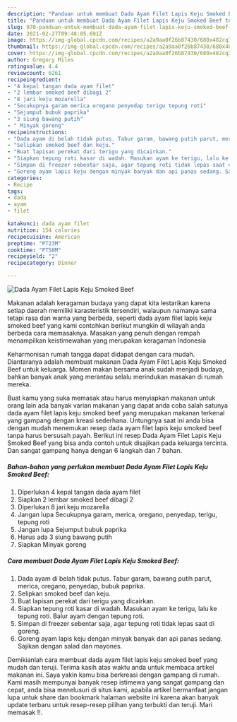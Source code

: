```yaml
---
description: "Panduan untuk membuat Dada Ayam Filet Lapis Keju Smoked Beef teraktual"
title: "Panduan untuk membuat Dada Ayam Filet Lapis Keju Smoked Beef teraktual"
slug: 970-panduan-untuk-membuat-dada-ayam-filet-lapis-keju-smoked-beef-teraktual
date: 2021-02-27T09:48:05.691Z
image: https://img-global.cpcdn.com/recipes/a2a9aa0f26b87430/680x482cq70/dada-ayam-filet-lapis-keju-smoked-beef-foto-resep-utama.jpg
thumbnail: https://img-global.cpcdn.com/recipes/a2a9aa0f26b87430/680x482cq70/dada-ayam-filet-lapis-keju-smoked-beef-foto-resep-utama.jpg
cover: https://img-global.cpcdn.com/recipes/a2a9aa0f26b87430/680x482cq70/dada-ayam-filet-lapis-keju-smoked-beef-foto-resep-utama.jpg
author: Gregory Miles
ratingvalue: 4.4
reviewcount: 6261
recipeingredient:
- "4 kepal tangan dada ayam filet"
- "2 lembar smoked beef dibagi 2"
- "8 jari keju mozarella"
- "Secukupnya garam merica oregano penyedap terigu tepung roti"
- "Sejumput bubuk paprika"
- "3 siung bawang putih"
- " Minyak goreng"
recipeinstructions:
- "Dada ayam di belah tidak putus. Tabur garam, bawang putih parut, merica, oregano, penyedap, bubuk paprika."
- "Selipkan smoked beef dan keju."
- "Buat lapisan perekat dari terigu yang dicairkan."
- "Siapkan tepung roti kasar di wadah. Masukan ayam ke terigu, lalu ke tepung roti. Balur ayam dengan tepung roti."
- "Simpan di freezer sebentar saja, agar tepung roti tidak lepas saat di goreng."
- "Goreng ayam lapis keju dengan minyak banyak dan api panas sedang. Sajikan dengan salad dan mayones."
categories:
- Recipe
tags:
- dada
- ayam
- filet

katakunci: dada ayam filet 
nutrition: 154 calories
recipecuisine: American
preptime: "PT23M"
cooktime: "PT58M"
recipeyield: "2"
recipecategory: Dinner

---
```



![Dada Ayam Filet Lapis Keju Smoked Beef](https://img-global.cpcdn.com/recipes/a2a9aa0f26b87430/680x482cq70/dada-ayam-filet-lapis-keju-smoked-beef-foto-resep-utama.jpg)

Makanan adalah keragaman budaya yang dapat kita lestarikan karena setiap daerah memiliki karasteristik tersendiri, walaupun namanya sama tetapi rasa dan warna yang berbeda, seperti dada ayam filet lapis keju smoked beef yang kami contohkan berikut mungkin di wilayah anda berbeda cara memasaknya. Masakan yang penuh dengan rempah menampilkan keistimewahan yang merupakan keragaman Indonesia



Keharmonisan rumah tangga dapat didapat dengan cara mudah. Diantaranya adalah membuat makanan Dada Ayam Filet Lapis Keju Smoked Beef untuk keluarga. Momen makan bersama anak sudah menjadi budaya, bahkan banyak anak yang merantau selalu merindukan masakan di rumah mereka.

Buat kamu yang suka memasak atau harus menyiapkan makanan untuk orang lain ada banyak varian makanan yang dapat anda coba salah satunya dada ayam filet lapis keju smoked beef yang merupakan makanan terkenal yang gampang dengan kreasi sederhana. Untungnya saat ini anda bisa dengan mudah menemukan resep dada ayam filet lapis keju smoked beef tanpa harus bersusah payah.
Berikut ini resep Dada Ayam Filet Lapis Keju Smoked Beef yang bisa anda contoh untuk disajikan pada keluarga tercinta. Dan sangat gampang hanya dengan 6 langkah dan 7 bahan.


<!--inarticleads1-->

##### Bahan-bahan yang perlukan membuat Dada Ayam Filet Lapis Keju Smoked Beef:

1. Diperlukan 4 kepal tangan dada ayam filet
1. Siapkan 2 lembar smoked beef dibagi 2
1. Diperlukan 8 jari keju mozarella
1. Jangan lupa Secukupnya garam, merica, oregano, penyedap, terigu, tepung roti
1. Jangan lupa Sejumput bubuk paprika
1. Harus ada 3 siung bawang putih
1. Siapkan  Minyak goreng




<!--inarticleads2-->

##### Cara membuat  Dada Ayam Filet Lapis Keju Smoked Beef:

1. Dada ayam di belah tidak putus. Tabur garam, bawang putih parut, merica, oregano, penyedap, bubuk paprika.
1. Selipkan smoked beef dan keju.
1. Buat lapisan perekat dari terigu yang dicairkan.
1. Siapkan tepung roti kasar di wadah. Masukan ayam ke terigu, lalu ke tepung roti. Balur ayam dengan tepung roti.
1. Simpan di freezer sebentar saja, agar tepung roti tidak lepas saat di goreng.
1. Goreng ayam lapis keju dengan minyak banyak dan api panas sedang. Sajikan dengan salad dan mayones.




Demikianlah cara membuat dada ayam filet lapis keju smoked beef yang mudah dan teruji. Terima kasih atas waktu anda untuk membaca artikel makanan ini. Saya yakin kamu bisa berkreasi dengan gampang di rumah. Kami masih mempunyai banyak resep istimewa yang sangat gampang dan cepat, anda bisa menelusuri di situs kami, apabila artikel bermanfaat jangan lupa untuk share dan bookmark halaman website ini karena akan banyak update terbaru untuk resep-resep pilihan yang terbukti dan teruji. Mari memasak !!. 
